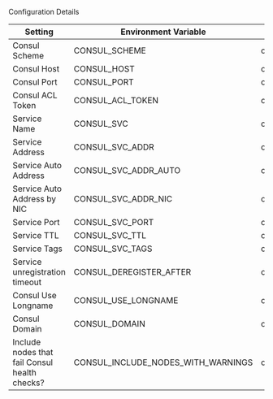 Configuration Details

| Setting | Environment Variable | Setting Key | Type | Default |
| ------- | -------------------- | ----------- | ---- | ------- |
| Consul Scheme | CONSUL_SCHEME | consul_scheme | string | http |
| Consul Host | CONSUL_HOST | consul_host | string | localhost |
| Consul Port | CONSUL_PORT | consul_port | integer | 8500 |
| Consul ACL Token | CONSUL_ACL_TOKEN | consul_acl_token | string |  |
| Service Name | CONSUL_SVC | consul_svc | string | rabbitmq |
| Service Address | CONSUL_SVC_ADDR | consul_svc_addr | string |  |
| Service Auto Address | CONSUL_SVC_ADDR_AUTO | consul_svc_addr_auto | boolean | false |
| Service Auto Address by NIC | CONSUL_SVC_ADDR_NIC | consul_svc_addr_nic | string |  |
| Service Port | CONSUL_SVC_PORT | consul_svc_port | integer | 5672 |
| Service TTL | CONSUL_SVC_TTL | consul_svc_ttl | integer | 30 |
| Service Tags | CONSUL_SVC_TAGS | consul_svc_tags | list | [] |
| Service unregistration timeout | CONSUL_DEREGISTER_AFTER | consul_deregister_after | integer | 60 |
| Consul Use Longname | CONSUL_USE_LONGNAME | consul_use_longname | boolean | false |
| Consul Domain | CONSUL_DOMAIN | consul_domain | string | consul |
| Include nodes that fail Consul health checks? | CONSUL_INCLUDE_NODES_WITH_WARNINGS | consul_include_nodes_with_warnings | boolean | false |
